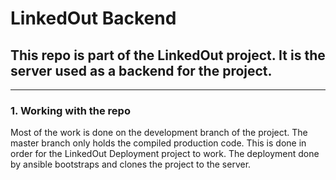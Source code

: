 # LinkedOut Backend

## This repo is part of the LinkedOut project. It is the server used as a backend for the project. 
---

### 1. Working with the repo
Most of the work is done on the development branch of the project. The master branch only holds the compiled production code.
This is done in order for the LinkedOut Deployment project to work. The deployment done by ansible bootstraps and clones the project to the server.